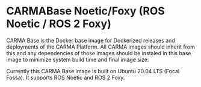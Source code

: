 # CARMABase Noetic/Foxy (ROS Noetic / ROS 2 Foxy)
CARMA Base is the Docker base image for Dockerized releases and deployments of the CARMA Platform. All CARMA images should inherit from this and any dependencies of those images should be instaled in this base image to minimize system build time and final image size.

Currently this CARMA Base image is built on Ubuntu 20.04 LTS (Focal Fossa). It supports ROS Noetic and ROS 2 Foxy.